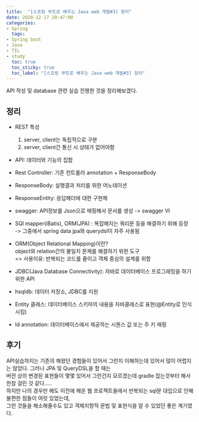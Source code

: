 ```yaml
---
title:  "[스프링 부트로 배우는 Java web 개발#3] 정리"
date: 2020-12-17 20:47:00
categories:
- Spring
  tags:
- Spring boot
- Java
- TIL
- study
  toc: true
  toc_sticky: true
  toc_label: "[스프링 부트로 배우는 Java web 개발#3] 정리"
---
```

API 작성 및 database 관련 실습 진행한 것을 정리해보겠다.

## 정리
- REST 특성
  1. server, client는 독립적으로 구분
  2. server, client간 통신 시 상태가 없어야함  

- API: 데이터와 기능의 집합  

- Rest Controller: 기존 컨트롤러 annotation + ResponseBody  

- ResponseBody: 실행결과 처리를 위한 어노테이션  

- ResponseEntity: 응답헤더에 대한 구현체  

- swagger: API정보를 Json으로 매핑해서 문서를 생성 -> swagger VI  

- SQl mapper(iBatis), ORM(JPA) : 복잡해지는 쿼리문 등을 해결하기 위해 등장  
  -> 그중에서 spring data jpa와 querydsl이 자주 사용됨  

- ORM(Object Relational Mapping)이란?  
  object와 relation간의 불일치 문제를 해결하기 위한 도구  
  => 사용이유: 반복되는 코드를 줄이고 객체 중심의 설계를 위함  

- JDBC(Java Database Connectivity): 자바로 데이터베이스 프로그래밍을 하기 위한  API  

- hsqldb: 데이터 저장소, JDBC를 지원  

- Entity 클래스: 데이터베이스 스키마의 내용을 자바클래스로 표현(@Entity로 인식시킴)  

- Id annotation: 데이터베이스에서 제공하는 시퀀스 값 또는 주 키 매핑


## 후기
API실습까지는 기존의 해왔던 경험들이 있어서 그런지 이해하는데 있어서 많이 어렵지는 않았다. 그러나 JPA 및 QueryDSL을 할 때는  
버전 상의 변경된 표현들이 몇몇 있어서 그런건지 모르겠는데 gradle 잡는것부터 해서 한참 걸린 것 같다.....  
하지만 나의 경우만 해도 이전에 해온 웹 프로젝트들에서 반복되는 sql문 대입으로 인해 불편한 점들이 여럿 있었는데,  
그런 것들을 해소해줄수도 있고 객체지향적 문법 및 표현식을 알 수 있었던 좋은 계기였다.
